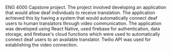 ENG 4000 Capstone project. The project involved developing an application that would allow deaf individuals to receive translation. The application achieved this by having a system that would automatically connect deaf users to human translators through video communication. The application was developed using React Native, used firebase for authentication, data storage, and firebase's cloud functions which were used to automatically connect deaf users to an available translator. Twilio API was used for establishing the video connection.
